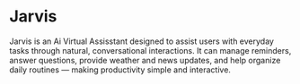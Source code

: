 # Jarvis
Jarvis is an Ai Virtual Assisstant designed to assist users with everyday tasks through natural, conversational interactions. It can manage reminders, answer questions, provide weather and news updates, and help organize daily routines — making productivity simple and interactive.
